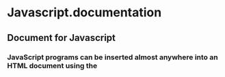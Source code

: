 # Javascript.documentation

## Document for Javascript


### JavaScript programs can be inserted almost anywhere into an HTML document using the <script> tag.
  
```
<script>
  
1.document.getElementById("demo").innerHTML = "Hello JavaScript";
2.alert ("javascript");

</script>
```



# For external javascript


```
<script src="myScript.js"></script>
```


# Comments

```
*//For one line comments
*/*For multiple line 
of comment
*/
```

# Variables

## 1 Let

  ####* It is used for 'Name storage' for data
  

```
<script>

let price1 = 5;
let price2 = 6;
var total = price1 + price2;
document.getElementById("demo").innerHTML ="The total is: " + total;

</script>
```


##* 2 Var

 *The main difference between let and var is that scope of a variable defined with let is limited to the block in which it is declared while variable declared with var has the global scope. ... But we can access variable with var from window object if it is defined globally.

##* 3 Const

 ####* To declare a constant (unchanging) variable, use const instead of let

```
<script>

const myBirthday = '18.04.1982';
myBirthday = '01.01.2001';

</script>
```

# Operators

## JavaScript Arithmetic Operators
 ### Arithmetic operators are used to perform arithmetic operations
## JavaScript Assignment Operators
 ### Assign values to JavaScript variables
## Adding String Operators
 ### The + operator can also be used to add (concatenate) strings
## Adding Strings and Numbers
 ### Adding a number and a string will return a string
## Comparison Operators
 ### Compares a difference between variables or values
## Logical Operators
 ### Determine the logic between variables or values.
## Typeof operators
### We can use typeof operators to find a data type of variable


# Data Types
## *In JavaScript there are 5 different data types that can contain values:
   *string
   *number
   *boolean
   *object
   *function

## *There are 6 types of objects:
   *Object
   *Date
   *Array
   *String
   *Number
   *Boolean

## *Data types that cannot contain values:
   *null
   *undefined

# alert
 Give a alert box message and waits for user to press 'OK'
 
```
alert("Hello");
```

#prompt
It shows a window message with title, text box and buttons OK/Cancel
```
result = prompt(title, [default]);
```
#confirm
It shows a window message with question and buttons OK/Cancel
There is result if OK it means True else False

#Functions
Javascript function executed when something calls it
```
<script>
function myFunction(p1, p2) {
  return p1 * p2;
}
document.getElementById("demo").innerHTML = myFunction(4, 3);
</script>
```

#Object 
It is group of specific value
```
let person = {name:"james", age:"35", id:"1234"};
```

# Event

 Event is when user perform some action like pressing submit button
```
<button onclick="document.getElementById('demo').innerHTML = Date()">The time is?</button>
```

# Type Conversions

## String Conversion
It is used when we need a string value from variable it converts variable to string value
```
let value = true;
alert(typeof value); 

value = String(value);
alert(typeof value); 
```














